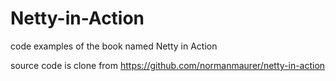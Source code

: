 Netty-in-Action
===============

code examples of the book named Netty in Action

source code is clone from https://github.com/normanmaurer/netty-in-action
